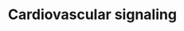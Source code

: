 ---
annotations:
- type: Pathway Ontology
  value: signaling pathway
- type: Pathway Ontology
  value: cardiovascular system homeostasis pathway
authors:
- An.lebacq
- Thomas
- Khanspers
- MaintBot
- Ariutta
- L Dupuis
- Eweitz
description: ''
last-edited: 2021-05-16
organisms:
- Rattus norvegicus
redirect_from:
- /index.php/Pathway:WP590
- /instance/WP590
schema-jsonld:
- '@context': https://schema.org/
  '@id': https://wikipathways.github.io/pathways/WP590.html
  '@type': Dataset
  creator:
    '@type': Organization
    name: WikiPathways
  description: ''
  keywords:
  - Erbb2
  - Wasf1
  - Rras2
  - Col1a1
  - Col5a2
  - Itga7
  - Birc3
  - Vav2
  - Casp6
  - Pdgfra
  - Cfl1
  - Col11a1
  - Mapk8
  - Stmn1
  - Wnt2b
  - Hspb1
  - Hint1
  - Wnt2
  - Hspa1a
  - Col5a1
  - Pgf
  - Sepp1
  - Casp3
  - Mapk6
  - Col4a1
  - COL4A2
  - Casp2
  - Col5a3
  - Akt1
  - Map2k6
  - Arhgef7
  - Egf
  - Capn6
  - Pr1
  - Vwf
  - Thbs2
  - Racgap1
  - Frizzled Receptor Binding
  - TnC
  - Figf
  license: CC0
  name: Cardiovascular signaling
seo: CreativeWork
title: Cardiovascular signaling
wpid: WP590
---